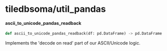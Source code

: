 <a id="tiledbsoma/util_pandas"></a>

# tiledbsoma/util\_pandas

<a id="tiledbsoma/util_pandas.ascii_to_unicode_pandas_readback"></a>

#### ascii\_to\_unicode\_pandas\_readback

```python
def ascii_to_unicode_pandas_readback(df: pd.DataFrame) -> pd.DataFrame
```

Implements the 'decode on read' part of our ASCII/Unicode logic.

